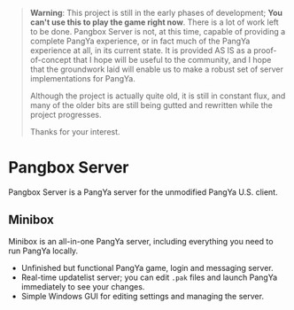 > **Warning**: This project is still in the early phases of development; **You can't use this to play the game right now**. There is a lot of work left to be done. Pangbox Server is not, at this time, capable of providing a complete PangYa experience, or in fact much of the PangYa experience at all, in its current state. It is provided AS IS as a proof-of-concept that I hope will be useful to the community, and I hope that the groundwork laid will enable us to make a robust set of server implementations for PangYa.
>
> Although the project is actually quite old, it is still in constant flux, and many of the older bits are still being gutted and rewritten while the project progresses.
>
> Thanks for your interest.

# Pangbox Server
Pangbox Server is a PangYa server for the unmodified PangYa U.S. client.

## Minibox
Minibox is an all-in-one PangYa server, including everything you need to run PangYa locally.

* Unfinished but functional PangYa game, login and messaging server.
* Real-time updatelist server; you can edit `.pak` files and launch PangYa immediately to see your changes.
* Simple Windows GUI for editing settings and managing the server.
